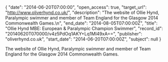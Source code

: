{
  "date": "2014-06-20T07:00:00", 
  "open_access": true, 
  "target_url": "http://www.oliverhynd.co.uk/", 
  "description": "The website of Ollie Hynd, Paralympic swimmer and member of Team England for the Glasgow 2014 Commonwealth Games.\n", 
  "end_date": "2014-08-05T07:00:00Z", 
  "title": "Ollie Hynd MBE:  European & Paralympic Champion Swimmer", 
  "record_id": "20140620T070000/v4z5PdOq1AKY+Lq1MI49xA==", 
  "publisher": "oliverhynd.co.uk", 
  "start_date": "2014-06-20T07:00:00Z", 
  "subject": null
}

The website of Ollie Hynd, Paralympic swimmer and member of Team England for the Glasgow 2014 Commonwealth Games.
